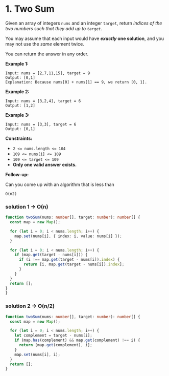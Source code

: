 # **1. Two Sum**

Given an array of integers `nums` and an integer `target`, return *indices of the two numbers such that they add up to `target`*.

You may assume that each input would have ***exactly* one solution**, and you may not use the *same* element twice.

You can return the answer in any order.

**Example 1:**

```
Input: nums = [2,7,11,15], target = 9
Output: [0,1]
Explanation: Because nums[0] + nums[1] == 9, we return [0, 1].

```

**Example 2:**

```
Input: nums = [3,2,4], target = 6
Output: [1,2]

```

**Example 3:**

```
Input: nums = [3,3], target = 6
Output: [0,1]

```

**Constraints:**

- `2 <= nums.length <= 104`
- `109 <= nums[i] <= 109`
- `109 <= target <= 109`
- **Only one valid answer exists.**

**Follow-up:**

Can you come up with an algorithm that is less than

```
O(n2)
```

### solution 1 -> O(n)

```ts
function twoSum(nums: number[], target: number): number[] {
  const map = new Map();

  for (let i = 0; i < nums.length; i++) {
    map.set(nums[i], { index: i, value: nums[i] });
  }

  for (let i = 0; i < nums.length; i++) {
    if (map.get(target - nums[i])) {
      if (i !== map.get(target - nums[i]).index) {
        return [i, map.get(target - nums[i]).index];
      }
    }
  }
  return [];
}
}
```

### solution 2 -> O(n/2)

```ts
function twoSum(nums: number[], target: number): number[] {
  const map = new Map();

  for (let i = 0; i < nums.length; i++) {
    let complement = target - nums[i];
    if (map.has(complement) && map.get(complement) !== i) {
      return [map.get(complement), i];
    }
    map.set(nums[i], i);
  }
  return [];
}
```
